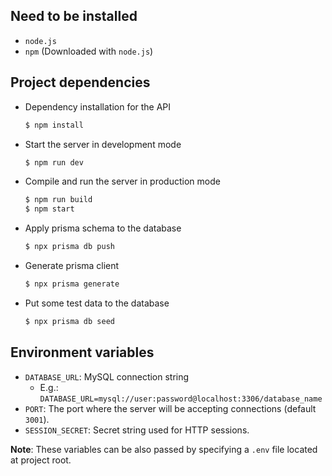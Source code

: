 ## Need to be installed

- `node.js`
- `npm` (Downloaded with `node.js`)

## Project dependencies

- Dependency installation for the API
  ```sh
  $ npm install
  ```
- Start the server in development mode
  ```sh
  $ npm run dev
  ```
- Compile and run the server in production mode
  ```sh
  $ npm run build
  $ npm start
  ```
- Apply prisma schema to the database
  ```sh
  $ npx prisma db push
  ```
- Generate prisma client
  ```sh
  $ npx prisma generate
  ```
- Put some test data to the database
  ```sh
  $ npx prisma db seed
  ```

## Environment variables

- `DATABASE_URL`: MySQL connection string
  - E.g.: `DATABASE_URL=mysql://user:password@localhost:3306/database_name`
- `PORT`: The port where the server will be accepting connections (default `3001`).
- `SESSION_SECRET`: Secret string used for HTTP sessions.

**Note**: These variables can be also passed by specifying a `.env` file located at project root.
